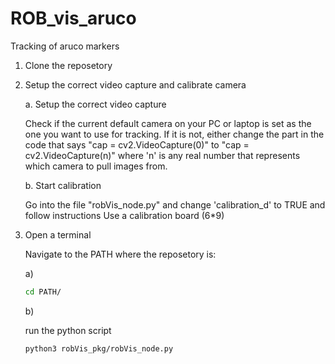 # ROB_vis_aruco
Tracking of aruco markers

1) Clone the reposetory

2) Setup the correct video capture and calibrate camera

    a. Setup the correct video capture
    
    Check if the current default camera on your PC or laptop is set as the one you want to use for tracking. If it is not, either change the part in the code that says "cap = cv2.VideoCapture(0)" to "cap = cv2.VideoCapture(n)" where 'n' is any real number that represents which camera to pull images from.
    
    b. Start calibration

    Go into the file "robVis_node.py" and change 'calibration_d' to TRUE and follow instructions
    Use a calibration board (6*9)

3) Open a terminal

    Navigate to the PATH where the reposetory is:

    a)

    ``` bash
    cd PATH/
    ```

    b)

    run the python script

    ``` bash
    python3 robVis_pkg/robVis_node.py
    ```
